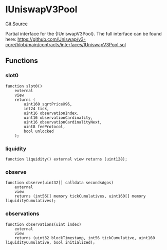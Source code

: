 # IUniswapV3Pool
[Git Source](https://github.com/FloorDAO/floor-v2/blob/fce0c6edadd90eef36eb24d13cfb5b386eeb9d00/src/contracts/pricing/UniswapV3PricingExecutor.sol)

Partial interface for the {IUniswapV3Pool}. The full interface can be found here:
https://github.com/Uniswap/v3-core/blob/main/contracts/interfaces/IUniswapV3Pool.sol


## Functions
### slot0


```solidity
function slot0()
    external
    view
    returns (
        uint160 sqrtPriceX96,
        int24 tick,
        uint16 observationIndex,
        uint16 observationCardinality,
        uint16 observationCardinalityNext,
        uint8 feeProtocol,
        bool unlocked
    );
```

### liquidity


```solidity
function liquidity() external view returns (uint128);
```

### observe


```solidity
function observe(uint32[] calldata secondsAgos)
    external
    view
    returns (int56[] memory tickCumulatives, uint160[] memory liquidityCumulatives);
```

### observations


```solidity
function observations(uint index)
    external
    view
    returns (uint32 blockTimestamp, int56 tickCumulative, uint160 liquidityCumulative, bool initialized);
```

